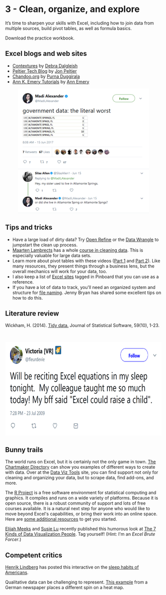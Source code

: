 # 3 - Clean, organize, and explore

It’s time to sharpen your skills with Excel, including how to join data from multiple sources, build pivot tables, as well as formula basics.

Download the practice workbook.

## Excel blogs and web sites ##
* [Contextures](http://blog.contextures.com/) by [Debra Dalgleish](https://twitter.com/ddalgleish)
* [Peltier Tech Blog](https://peltiertech.com/) by [Jon Peltier](https://twitter.com/jon_peltier)
* [Chandoo.org](http://chandoo.org/wp/) by [Purna Duggirala](https://twitter.com/r1c1)
* [Ann K. Emery Tutorials](http://annkemery.com/category/visualizing-data/tutorials/) by [Ann Emery](https://twitter.com/annkemery)

<p align="center"> 
<img src="https://github.com/tlricherson/dataacademy/blob/master/graphics/MadiLAlexander.png" height="400">
</p>

## Tips and tricks ##
* Have a large load of dirty data? Try [Open Refine](http://openrefine.org/) or the [Data Wrangle](http://vis.stanford.edu/wrangler/) to jumpstart the clean up process.
* [Maarten Lambrects](https://twitter.com/maartenzam) has a whole [course in cleaning data](https://learno.net/courses/cleaning-data-in-excel). This is especially valuable for large data sets.
* Learn more about pivot tables with these videos ([Part 1](https://www.youtube.com/watch?v=9NUjHBNWe9M) and [Part 2](https://www.youtube.com/watch?v=g530cnFfk8Y)). Like many resources, they present things through a business lens, but the overall mechanics will work for your data, too.
* I also keep a list of [Excel sites](https://pinboard.in/u:tlricherson/t:Excel) tagged in Pinboard that you can use as a reference.
* If you have a lot of data to track, you'll need an organized system and structure for [file naming](http://www2.stat.duke.edu/~rcs46/lectures_2015/01-markdown-git/slides/naming-slides/naming-slides.pdf). Jenny Bryan has shared some excellent tips on how to do this.

## Literature review ##
Wickham, H. (2014). [Tidy data.](https://www.jstatsoft.org/article/view/v059i10/v59i10.pdf) Journal of Statistical Software, 59(10), 1-23.

<br/>
<p align="center"> 
<img src="https://github.com/tlricherson/dataacademy/blob/master/graphics/ExcelChild.PNG" height="300">
</p>

## Bunny trails ##
The world runs on Excel, but it is certainly not the only game in town. [The Chartmaker Directory](http://chartmaker.visualisingdata.com/) can show you examples of different ways to create with data. Over at the [Data Viz Tools](http://dataviz.tools/) site, you can find support not only for cleaning and organizing your data, but to scrape data, find add-ons, and more. 

The [R Project](https://www.r-project.org/) is a free software environment for statistical computing and graphics. It compiles and runs on a wide variety of platforms. Because it is open source, there is a robust community of support and lots of free courses available. It is a natural next step for anyone who would like to move beyond Excel's capabilities, or bring their work into an online space. Here are [some additional resources](https://pinboard.in/u:tlricherson/t:R_Studio/) to get you started.

[Elijah Meeks](https://twitter.com/Elijah_Meeks) and [Susie Lu](https://twitter.com/datatoviz) recently published this humorous look at [The 7 Kinds of Data Visualization People](https://medium.com/visualizing-the-field/the-7-kinds-of-data-visualization-people-9964e80443a7). Tag yourself! (Hint: I'm an *Excel Brute Forcer*.)

## Competent critics ##
[Henrik Lindberg](https://twitter.com/hnrklndbrg) has posted this interactive on the [sleep habits of Americans](https://htmlpreview.github.io/?https://github.com/halhen/viz-pub/blob/master/sleep-hours/index.html).

Qualitative data can be challenging to represent. [This example](https://www.nzz.ch/international/trump-gemessen-an-seinen-eigenen-worten-wahlversprechen-zwischenbilanz-ld.1323655) from a German newspaper places a different spin on a heat map. 
